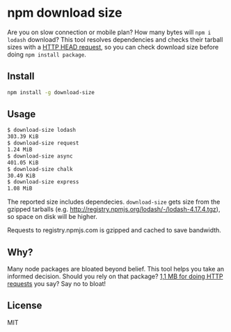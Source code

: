 # npm download size
Are you on slow connection or mobile plan? How many bytes will `npm i lodash` download? This tool resolves dependencies and checks their tarball sizes with a [HTTP HEAD request](https://developer.mozilla.org/en-US/docs/Web/HTTP/Methods/HEAD), so you can check download size before doing `npm install package`.

## Install

```sh
npm install -g download-size
```

## Usage
```sh
$ download-size lodash
303.39 KiB
$ download-size request
1.24 MiB
$ download-size async
401.05 KiB
$ download-size chalk
30.49 KiB
$ download-size express
1.08 MiB
```

The reported size includes dependecies. `download-size` gets size from the gzipped tarballs (e.g. http://registry.npmjs.org/lodash/-/lodash-4.17.4.tgz), so space on disk will be higher.

Requests to registry.npmjs.com is gzipped and cached to save bandwidth.

## Why?
Many node packages are bloated beyond belief. This tool helps you take an informed decision. Should you rely on that package? [1,1 MB for doing HTTP requests](https://asciinema.org/a/GqCnDlllrI0YtJgc7BkxisCla) you say? Say no to bloat!

## License
MIT
